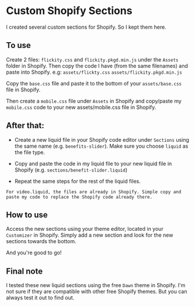 # Custom Shopify Sections

I created several custom sections for Shopify. So I kept them here.

## To use

Create 2 files: `flickity.css` and `flickity.pkgd.min.js` under the `Assets` folder in Shopify. Then copy the code I have (from the same filenames) and paste into Shopify. e.g: `assets/flickty.css` `assets/flickity.pkgd.min.js`

Copy the `base.css` file and paste it to the bottom of your `assets/base.css` file in Shopify. 

Then create a `mobile.css` file under `Assets` in Shopify and copy/paste my `mobile.css` code to your new assets/mobile.css file in Shopify.

## After that:

- Create a new liquid file in your Shopify code editor under `Sections` using the same name (e.g. `benefits-slider`). Make sure you choose `liquid` as the file type.

- Copy and paste the code in my liquid file to your new liquid file in Shopify (e.g. `sections/benefit-slider.liquid`) 

- Repeat the same steps for the rest of the liquid files.

```
For video.liquid, the files are already in Shopify. Simple copy and paste my code to replace the Shopify code already there.
```

## How to use

Access the new sections using your theme editor, located in your `Customizer` in Shopify. Simply add a new section and look for the new sections towards the bottom.

And you're good to go!

## Final note

I tested these new liquid sections using the free `Dawn` theme in Shopify. I'm not sure if they are compatible with other free Shopify themes. But you can always test it out to find out.
